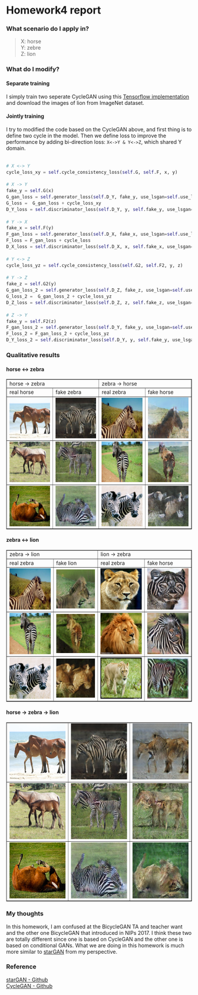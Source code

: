 # Homework4 report

### What scenario do I apply in?
>X: horse  
>Y: zebre  
>Z: lion  

### What do I modify? 
#### Separate training
I simply train two seperate CycleGAN using this [Tensorflow implementation](https://github.com/vanhuyz/CycleGAN-TensorFlow) and download the images of lion from ImageNet dataset. 

#### Jointly training
I try to modified the code based on the CycleGAN above, and first thing is to define two cycle in the model. Then we define loss to improve the performance by adding bi-direction loss: `X<->Y & Y<->Z`, which shared Y domain.
```python

# X <-> Y
cycle_loss_xy = self.cycle_consistency_loss(self.G, self.F, x, y)

# X -> Y
fake_y = self.G(x)
G_gan_loss = self.generator_loss(self.D_Y, fake_y, use_lsgan=self.use_lsgan)
G_loss =  G_gan_loss + cycle_loss_xy
D_Y_loss = self.discriminator_loss(self.D_Y, y, self.fake_y, use_lsgan=self.use_lsgan)

# Y -> X
fake_x = self.F(y)
F_gan_loss = self.generator_loss(self.D_X, fake_x, use_lsgan=self.use_lsgan)
F_loss = F_gan_loss + cycle_loss
D_X_loss = self.discriminator_loss(self.D_X, x, self.fake_x, use_lsgan=self.use_lsgan)

# Y <-> Z
cycle_loss_yz = self.cycle_consistency_loss(self.G2, self.F2, y, z)

# Y -> Z
fake_z = self.G2(y)
G_gan_loss_2 = self.generator_loss(self.D_Z, fake_z, use_lsgan=self.use_lsgan)
G_loss_2 =  G_gan_loss_2 + cycle_loss_yz
D_Z_loss = self.discriminator_loss(self.D_Z, z, self.fake_z, use_lsgan=self.use_lsgan)

# Z -> Y
fake_y = self.F2(z)
F_gan_loss_2 = self.generator_loss(self.D_Y, fake_y, use_lsgan=self.use_lsgan)
F_loss_2 = F_gan_loss_2 + cycle_loss_yz
D_Y_loss_2 = self.discriminator_loss(self.D_Y, y, self.fake_y, use_lsgan=self.use_lsgan)

```
### Qualitative results
#### horse <-> zebra
<table border=1>
<tr>
<td colspan="2">
horse → zebra
</td>
<td colspan="2">
zebra → horse
</td>
</tr>

<tr>
<td>
real horse
</td>
<td>
fake zebra
</td>
<td>
real zebra
</td>
<td>
fake horse
</td>
</tr>

<tr>
<td>
<img src="imgs/horse2zebra/real_horse1.jpg"/>
</td>
<td>
<img src="imgs/horse2zebra/fake_zebra1.jpg"/>
</td>
<td>
<img src="imgs/zebra2horse/real_zebra1.jpg"/>
</td>
<td>
<img src="imgs/zebra2horse/fake_horse1.jpg"/>
</td>
</tr>

<tr>
<td>
<img src="imgs/horse2zebra/real_horse2.jpg"/>
</td>
<td>
<img src="imgs/horse2zebra/fake_zebra2.jpg"/>
</td>
<td>
<img src="imgs/zebra2horse/real_zebra2.jpg"/>
</td>
<td>
<img src="imgs/zebra2horse/fake_horse2.jpg"/>
</td>
</tr>

<tr>
<td>
<img src="imgs/horse2zebra/real_horse3.jpg"/>
</td>
<td>
<img src="imgs/horse2zebra/fake_zebra3.jpg"/>
</td>
<td>
<img src="imgs/zebra2horse/real_zebra3.jpg"/>
</td>
<td>
<img src="imgs/zebra2horse/fake_horse3.jpg"/>
</td>
</tr>
</table>

#### zebra <-> lion
<table border=1>
<tr>
<td colspan="2">
zebra → lion
</td>
<td colspan="2">
lion → zebra
</td>
</tr>

<tr>
<td>
real zebra
</td>
<td>
fake lion
</td>
<td>
real zebra
</td>
<td>
fake horse
</td>
</tr>

<tr>
<td>
<img src="imgs/zebra2lion/real_zebra1.jpg"/>
</td>
<td>
<img src="imgs/zebra2lion/fake_lion1.jpg"/>
</td>
<td>
<img src="imgs/lion2zebra/lion1.jpg"/>
</td>
<td>
<img src="imgs/lion2zebra/zebra1.jpg"/>
</td>
</tr>

<tr>
<td>
<img src="imgs/zebra2lion/real_zebra2.jpg"/>
</td>
<td>
<img src="imgs/zebra2lion/fake_lion2.jpg"/>
</td>
<td>
<img src="imgs/lion2zebra/lion2.jpg"/>
</td>
<td>
<img src="imgs/lion2zebra/zebra2.jpg"/>
</td>
</tr>

<tr>
<td>
<img src="imgs/zebra2lion/real_zebra3.jpg"/>
</td>
<td>
<img src="imgs/zebra2lion/fake_lion3.jpg"/>
</td>
<td>
<img src="imgs/lion2zebra/lion3.jpg"/>
</td>
<td>
<img src="imgs/lion2zebra/zebra3.jpg"/>
</td>
</tr>
</table>

#### horse -> zebra -> lion
<table border=1>
<tr>
<td>
<img src="imgs/horse2zebra2lion/real_horse1.jpg"/>
</td>
<td>
<img src="imgs/horse2zebra2lion/fake_zebra1.jpg"/>
</td>
<td>
<img src="imgs/horse2zebra2lion/test1.jpg"/>
</td>
</tr>
 <tr>
<td>
<img src="imgs/horse2zebra2lion/real_horse2.jpg"/>
</td>
<td>
<img src="imgs/horse2zebra2lion/fake_zebra2.jpg"/>
</td>
<td>
<img src="imgs/horse2zebra2lion/test2.jpg"/>
</td>
</tr>
 <tr>
<td>
<img src="imgs/horse2zebra2lion/real_horse3.jpg"/>
</td>
<td>
<img src="imgs/horse2zebra2lion/fake_zebra3.jpg"/>
</td>
<td>
<img src="imgs/horse2zebra2lion/test3.jpg"/>
</td>
</tr>
</table>


### My thoughts 
In this homework, I am confused at the BicycleGAN TA and teacher want and the other one BicycleGAN that introduced in NIPs 2017. I think these two are totally different since one is based on CycleGAN and the other one is based on conditional GANs. What we are doing in this homework is much more similar to [starGAN](https://github.com/yunjey/StarGAN) from my perspective.

### Reference
[starGAN - Github](https://github.com/yunjey/StarGAN)  
[CycleGAN - Github](https://github.com/vanhuyz/CycleGAN-TensorFlow)
